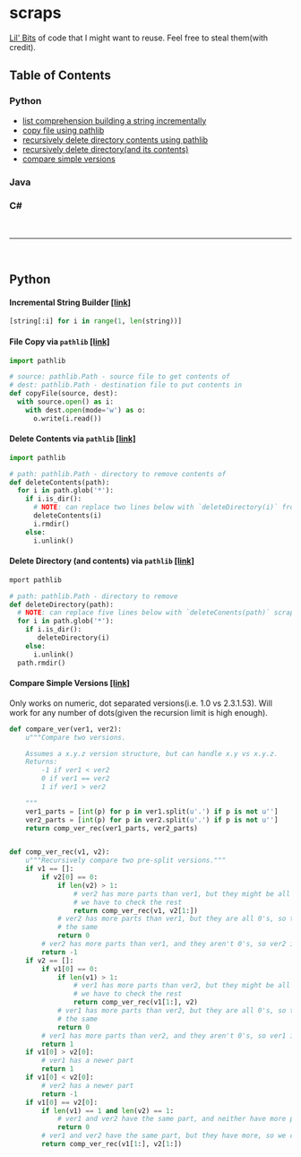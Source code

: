 # scraps
[Lil' Bits](https://www.youtube.com/watch?v=Gj4-E5Hs3Kc) of code that I might want to reuse. Feel free to steal them(with credit).

## Table of Contents
### Python
* [list comprehension building a string incrementally](#incremental-string-builder-link)
* [copy file using pathlib](#file-copy-via-pathlib-link)
* [recursively delete directory contents using pathlib](#delete-contents-via-pathlib-link)
* [recursively delete directory(and its contents)](#delete-directory-and-contents-via-pathlib-link)
* [compare simple versions](#compare-simple-versions-link)
### Java
### C#

<br>
<hr>
<br>


## Python

#### Incremental String Builder [[link]](https://github.com/jabocg/scraps/blob/master/python/incremental-string-builder.py)
```python
[string[:i] for i in range(1, len(string))]
```

#### File Copy via `pathlib` [[link]](https://github.com/jabocg/scraps/blob/master/python/pathlib-copy-file.py)
```python
import pathlib

# source: pathlib.Path - source file to get contents of
# dest: pathlib.Path - destination file to put contents in
def copyFile(source, dest):
  with source.open() as i:
    with dest.open(mode='w') as o:
      o.write(i.read())
```

#### Delete Contents via `pathlib` [[link]](https://github.com/jabocg/scraps/blob/master/python/pathlib-recursive-delete-contents.py)
```python
import pathlib

# path: pathlib.Path - directory to remove contents of
def deleteContents(path):
  for i in path.glob('*'):
    if i.is_dir():
      # NOTE: can replace two lines below with `deleteDirectory(i)` from pathlib-recusive-delete-directory scrap
      deleteContents(i)
      i.rmdir()
    else:
      i.unlink()
```

#### Delete Directory (and contents) via `pathlib` [[link]](https://github.com/jabocg/scraps/blob/master/python/pathlib-recursive-delete-directory.py)
```python
mport pathlib

# path: pathlib.Path - directory to remove
def deleteDirectory(path):
  # NOTE: can replace five lines below with `deleteConents(path)` scrap form pathlib-recursive-remove-contents
  for i in path.glob('*'):
    if i.is_dir():
       deleteDirectory(i)
    else:
      i.unlink()
  path.rmdir()
```


#### Compare Simple Versions [[link]](https://github.com/jabocg/scraps/blob/master/python/compare-simple-versions.py)

Only works on numeric, dot separated versions(i.e. 1.0 vs 2.3.1.53). Will work
for any number of dots(given the recursion limit is high enough).

```python
def compare_ver(ver1, ver2):
    u"""Compare two versions.

    Assumes a x.y.z version structure, but can handle x.y vs x.y.z.
    Returns:
        -1 if ver1 < ver2
        0 if ver1 == ver2
        1 if ver1 > ver2

    """
    ver1_parts = [int(p) for p in ver1.split(u'.') if p is not u'']
    ver2_parts = [int(p) for p in ver2.split(u'.') if p is not u'']
    return comp_ver_rec(ver1_parts, ver2_parts)


def comp_ver_rec(v1, v2):
    u"""Recursively compare two pre-split versions."""
    if v1 == []:
        if v2[0] == 0:
            if len(v2) > 1:
                # ver2 has more parts than ver1, but they might be all 0's, so
                # we have to check the rest
                return comp_ver_rec(v1, v2[1:])
            # ver2 has more parts than ver1, but they are all 0's, so they're
            # the same
            return 0
        # ver2 has more parts than ver1, and they aren't 0's, so ver2 is newer
        return -1
    if v2 == []:
        if v1[0] == 0:
            if len(v1) > 1:
                # ver1 has more parts than ver2, but they might be all 0's, so
                # we have to check the rest
                return comp_ver_rec(v1[1:], v2)
            # ver1 has more parts than ver2, but they are all 0's, so they're
            # the same
            return 0
        # ver1 has more parts than ver2, and they aren't 0's, so ver1 is newer
        return 1
    if v1[0] > v2[0]:
        # ver1 has a newer part
        return 1
    if v1[0] < v2[0]:
        # ver2 has a newer part
        return -1
    if v1[0] == v2[0]:
        if len(v1) == 1 and len(v2) == 1:
            # ver1 and ver2 have the same part, and neither have more parts
            return 0
        # ver1 and ver2 have the same part, but they have more, so we check
        return comp_ver_rec(v1[1:], v2[1:])
```

